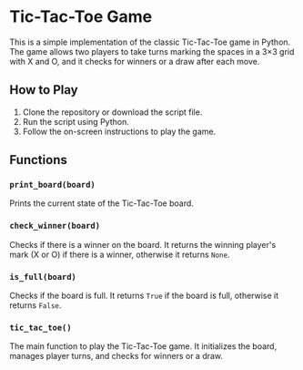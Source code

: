 # Tic-Tac-Toe Game

This is a simple implementation of the classic Tic-Tac-Toe game in Python. The game allows two players to take turns marking the spaces in a 3×3 grid with X and O, and it checks for winners or a draw after each move.

## How to Play

1. Clone the repository or download the script file.
2. Run the script using Python.
3. Follow the on-screen instructions to play the game.

## Functions

### `print_board(board)`
Prints the current state of the Tic-Tac-Toe board.

### `check_winner(board)`
Checks if there is a winner on the board. It returns the winning player's mark (X or O) if there is a winner, otherwise it returns `None`.

### `is_full(board)`
Checks if the board is full. It returns `True` if the board is full, otherwise it returns `False`.

### `tic_tac_toe()`
The main function to play the Tic-Tac-Toe game. It initializes the board, manages player turns, and checks for winners or a draw.
